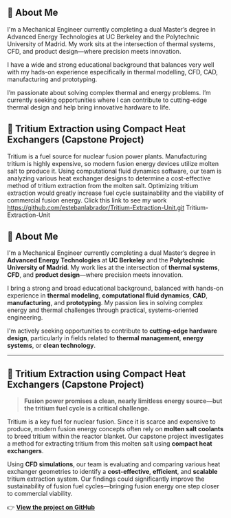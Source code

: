 ## 👋 About Me

I'm a Mechanical Engineer currently completing a dual Master’s degree in Advanced Energy Technologies at UC Berkeley and the Polytechnic University of Madrid. My work sits at the intersection of thermal systems, CFD, and product design—where precision meets innovation.

I have a wide and strong educational background that balances very well with my hads-on experience especifically in thermal modelling, CFD, CAD, manufacturing and prototyping. 

I’m passionate about solving complex thermal and energy problems. I’m currently seeking opportunities where I can contribute to cutting-edge thermal design and help bring innovative hardware to life.
## 📄 Tritium Extraction using Compact Heat Exchangers (Capstone Project)
Tritium is a fuel source for nuclear fusion power plants. Manufacturing tritium is highly expensive, so modern fusion energy devices utilize molten salt to produce it. Using computational fluid dynamics software, our team is analyzing various heat exchanger designs to determine a cost-effective method of tritium extraction from the molten salt. Optimizing tritium extraction would greatly increase fuel cycle sustainability and the viability of commercial fusion energy. 
Click this link to see my work https://github.com/estebanlabrador/Tritium-Extraction-Unit.git Tritium-Extraction-Unit


## 👋 About Me

I'm a Mechanical Engineer currently completing a dual Master’s degree in **Advanced Energy Technologies** at **UC Berkeley** and the **Polytechnic University of Madrid**. My work lies at the intersection of **thermal systems**, **CFD**, and **product design**—where precision meets innovation.

I bring a strong and broad educational background, balanced with hands-on experience in **thermal modeling**, **computational fluid dynamics**, **CAD**, **manufacturing**, and **prototyping**. My passion lies in solving complex energy and thermal challenges through practical, systems-oriented engineering.

I'm actively seeking opportunities to contribute to **cutting-edge hardware design**, particularly in fields related to **thermal management**, **energy systems**, or **clean technology**.

---

## 📄 Tritium Extraction using Compact Heat Exchangers (Capstone Project)

> **Fusion power promises a clean, nearly limitless energy source—but the tritium fuel cycle is a critical challenge.**

Tritium is a key fuel for nuclear fusion. Since it is scarce and expensive to produce, modern fusion energy concepts often rely on **molten salt coolants** to breed tritium within the reactor blanket. Our capstone project investigates a method for extracting tritium from this molten salt using **compact heat exchangers**.

Using **CFD simulations**, our team is evaluating and comparing various heat exchanger geometries to identify a **cost-effective**, **efficient**, and **scalable** tritium extraction system. Our findings could significantly improve the sustainability of fusion fuel cycles—bringing fusion energy one step closer to commercial viability.

👉 **[View the project on GitHub](https://github.com/estebanlabrador/Tritium-Extraction-Unit)**



